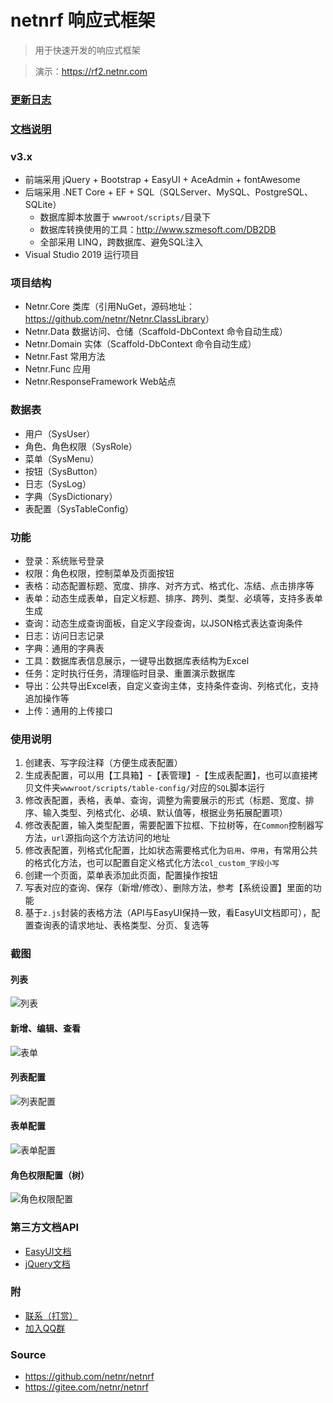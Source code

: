 # netnrf 响应式框架
> 用于快速开发的响应式框架

> 演示：<https://rf2.netnr.com>

### [更新日志](CHANGELOG.md)

### [文档说明](DOCUMENT.md)

### v3.x
- 前端采用 jQuery + Bootstrap + EasyUI + AceAdmin + fontAwesome
- 后端采用 .NET Core + EF + SQL（SQLServer、MySQL、PostgreSQL、SQLite）
    - 数据库脚本放置于 `wwwroot/scripts/`目录下
    - 数据库转换使用的工具：http://www.szmesoft.com/DB2DB
    - 全部采用 LINQ，跨数据库、避免SQL注入
- Visual Studio 2019 运行项目

### 项目结构
- Netnr.Core 类库（引用NuGet，源码地址：<https://github.com/netnr/Netnr.ClassLibrary>）
- Netnr.Data 数据访问、仓储（Scaffold-DbContext 命令自动生成）
- Netnr.Domain 实体（Scaffold-DbContext 命令自动生成）
- Netnr.Fast 常用方法
- Netnr.Func 应用
- Netnr.ResponseFramework Web站点

### 数据表
- 用户（SysUser）
- 角色、角色权限（SysRole）
- 菜单（SysMenu）
- 按钮（SysButton）
- 日志（SysLog）
- 字典（SysDictionary）
- 表配置（SysTableConfig）

### 功能
- 登录：系统账号登录
- 权限：角色权限，控制菜单及页面按钮
- 表格：动态配置标题、宽度、排序、对齐方式、格式化、冻结、点击排序等
- 表单：动态生成表单，自定义标题、排序、跨列、类型、必填等，支持多表单生成
- 查询：动态生成查询面板，自定义字段查询，以JSON格式表达查询条件
- 日志：访问日志记录
- 字典：通用的字典表
- 工具：数据库表信息展示，一键导出数据库表结构为Excel
- 任务：定时执行任务，清理临时目录、重置演示数据库
- 导出：公共导出Excel表，自定义查询主体，支持条件查询、列格式化，支持追加操作等
- 上传：通用的上传接口

### 使用说明
1. 创建表、写字段注释（方便生成表配置）
2. 生成表配置，可以用【工具箱】-【表管理】-【生成表配置】，也可以直接拷贝文件夹`wwwroot/scripts/table-config/`对应的`SQL`脚本运行
3. 修改表配置，表格，表单、查询，调整为需要展示的形式（标题、宽度、排序、输入类型、列格式化、必填、默认值等，根据业务拓展配置项）
4. 修改表配置，输入类型配置，需要配置下拉框、下拉树等，在`Common`控制器写方法，`url`源指向这个方法访问的地址
5. 修改表配置，列格式化配置，比如状态需要格式化为`启用`、`停用`，有常用公共的格式化方法，也可以配置自定义格式化方法`col_custom_字段小写`
6. 创建一个页面，菜单表添加此页面，配置操作按钮
7. 写表对应的查询、保存（新增/修改）、删除方法，参考【系统设置】里面的功能
8. 基于`z.js`封装的表格方法（API与EasyUI保持一致，看EasyUI文档即可），配置查询表的请求地址、表格类型、分页、复选等

### 截图

#### 列表 

![列表](https://static.netnr.com/2018/05/18/403ce7d002.png)

#### 新增、编辑、查看

![表单](https://static.netnr.com/2018/05/18/8d25d345b2.png)

#### 列表配置

![列表配置](https://static.netnr.com/2018/05/18/13da6572a3.png)

#### 表单配置

![表单配置](https://static.netnr.com/2018/05/18/0c98ee578c.png)

#### 角色权限配置（树）

![角色权限配置](https://static.netnr.com/2018/08/16/31a55cac78.png)

### 第三方文档API
- [EasyUI文档](https://ad.netnr.com/#EasyUI-1.5.2)
- [jQuery文档](https://ad.netnr.com/#jQuery-1.11.3)

### 附
- [联系（打赏）](https://ss.netnr.com/contact)
- [加入QQ群](http://qm.qq.com/cgi-bin/qm/qr?k=oLmAflGAIODgeYw9tImSvBVX1SK_warh)

### Source
- <https://github.com/netnr/netnrf>
- <https://gitee.com/netnr/netnrf>